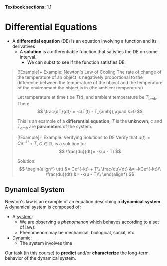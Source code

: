 **Textbook sections:** 1.1

# Differential Equations
- A **differential equation** (DE) is an equation involving a function and its derivatives
	- A **solution** is a differentiable function that satisfies the DE on some interval.
		- We can subst to see if the function satisfies DE.

> [!Example]+ Example: Newton's Law of Cooling
> The rate of change of the temperature of an object is negatively proportional to the difference between the temperature of the object and the temperature of the environment the object is in (the ambient temperature).
> 
> Let temperature at time $t$ be $T(t)$, and ambient temperature be $T_{amb}$. Then:
> $$
  \frac{dT}{dt} = -c(T(t) - T_{amb}),\quad k>0
> $$
>
> This is an example of a **differential equation**, $T$ is the **unknown**, $c$ and $T_{amb}$ are **parameters** of the system.

> [!Example]+ Example: Verifying Solutions to DE
> Verify that $u(t) = Ce^{-kt} + T$, $C \in \mathbb{R}$, is a solution to:
> $$
\frac{du}{dt}= -k(u - T)
> $$
>
> Solution:
> $$
\begin{align*}
u(t) &= Ce^{-kt} + T\\
\frac{du}{dt} &= -kCe^{-kt}\\
\frac{du}{dt} &= -k(u - T)\\
\end{align*}
> $$

## Dynamical System
Newton's law is an example of an equation describing a **dynamical system**.
A dynamical system is composed of:
- A <u>system</u>: 
	- We are observing a *phenomenon* which behaves according to a set of laws
	- Phenomenon may be mechanical, biological, social, etc.
- <u>Dynamic</u>: 
	- The system involves time

Our task (in this course) to **predict** and/or **characterize** the long-term behavior of the dynamical system.